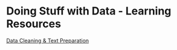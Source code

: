 # Doing Stuff with Data - Learning Resources

[Data Cleaning & Text Preparation](/data-cleaning-text-prep)
